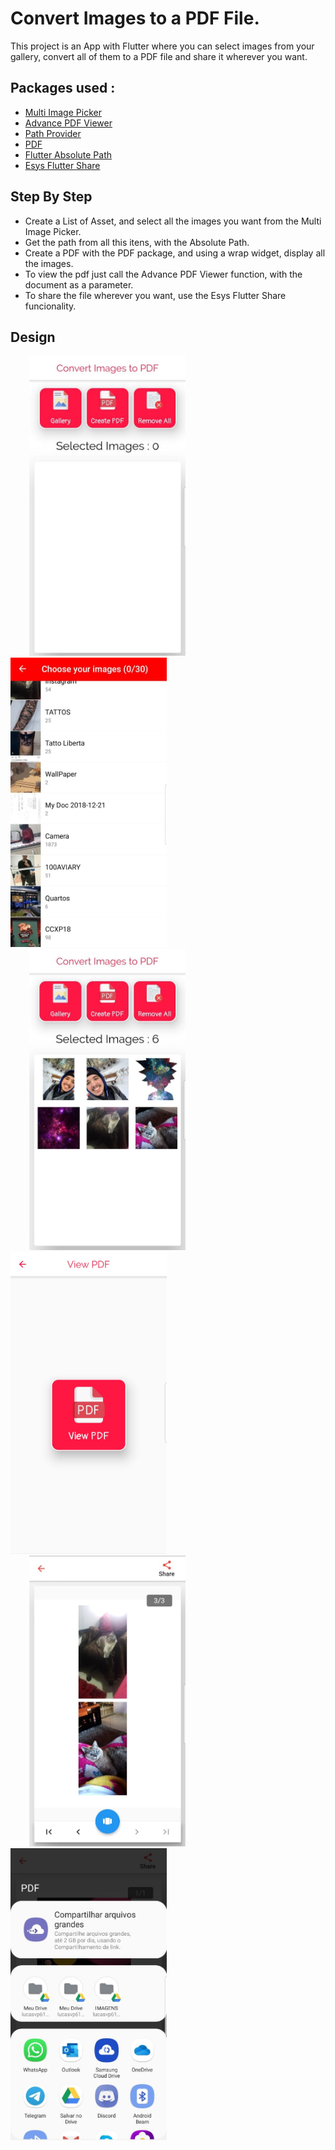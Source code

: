 # Convert Images to a PDF File.

This project is an App with Flutter where you can select images from your gallery, convert all of them
to a PDF file and share it wherever you want.

## Packages used :

- [Multi Image Picker](https://pub.dev/packages/multi_image_picker)
- [Advance PDF Viewer](https://pub.dev/packages/advance_pdf_viewer)
- [Path Provider](https://pub.dev/packages/path_provider)
- [PDF](https://pub.dev/packages/pdf)
- [Flutter Absolute Path](https://pub.dev/packages/flutter_absolute_path)
- [Esys Flutter Share](https://pub.dev/packages/esys_flutter_share)

## Step By Step

- Create a List of Asset, and select all the images you want from the Multi Image Picker.
- Get the path from all this itens, with the Absolute Path.
- Create a PDF with the PDF package, and using a wrap widget, display all the images.
- To view the pdf just call the Advance PDF Viewer function, with the document as a parameter.
- To share the file wherever you want, use the Esys Flutter Share funcionality.

## Design

<img src='lib/github/newFirst.jpeg' heigth='300' width='250' hspace='30'> <img src='lib/github/second.jpeg' heigth='300' width='250'> 
<img src='lib/github/newSecond.jpeg' heigth='300' width='250' hspace='30'> <img src='lib/github/newThird.jpeg' heigth='300' width='250'> 
<img src='lib/github/fifth.jpeg' heigth='300' width='250' hspace='30'> <img src='lib/github/sixth.jpeg' heigth='300' width='250'>

